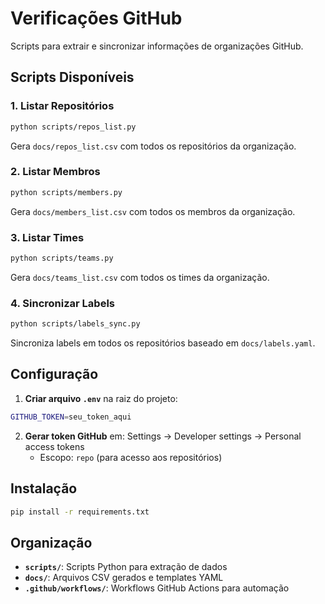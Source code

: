 # Verificações GitHub

Scripts para extrair e sincronizar informações de organizações GitHub.

## Scripts Disponíveis

### 1. Listar Repositórios
```bash
python scripts/repos_list.py
```
Gera `docs/repos_list.csv` com todos os repositórios da organização.

### 2. Listar Membros
```bash
python scripts/members.py
```
Gera `docs/members_list.csv` com todos os membros da organização.

### 3. Listar Times
```bash
python scripts/teams.py
```
Gera `docs/teams_list.csv` com todos os times da organização.

### 4. Sincronizar Labels
```bash
python scripts/labels_sync.py
```
Sincroniza labels em todos os repositórios baseado em `docs/labels.yaml`.

## Configuração

1. **Criar arquivo `.env`** na raiz do projeto:
```bash
GITHUB_TOKEN=seu_token_aqui
```

2. **Gerar token GitHub** em: Settings → Developer settings → Personal access tokens
   - Escopo: `repo` (para acesso aos repositórios)

## Instalação

```bash
pip install -r requirements.txt
```

## Organização

- **`scripts/`**: Scripts Python para extração de dados
- **`docs/`**: Arquivos CSV gerados e templates YAML
- **`.github/workflows/`**: Workflows GitHub Actions para automação
